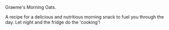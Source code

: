 Graeme's Morning Oats.  

A recipe for a delicious and nutritious morning snack to fuel you through the day. Let night and the fridge do the 'cooking'!
